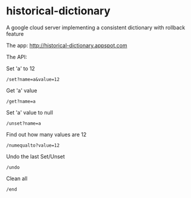 # historical-dictionary
A google cloud server implementing a consistent dictionary with rollback feature

The app: http://historical-dictionary.appspot.com

The API:

Set 'a' to 12
```
/set?name=a&value=12
```

Get 'a' value
```
/get?name=a
```

Set 'a' value to null
```
/unset?name=a
```

Find out how many values are 12
```
/numequalto?value=12
```

Undo the last Set/Unset
```
/undo
```

Clean all
```
/end
```